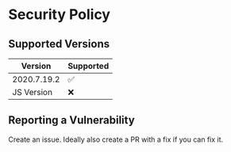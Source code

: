 # Security Policy

## Supported Versions


| Version | Supported          |
| ------- | ------------------ |
| 2020.7.19.2   | :white_check_mark: |
| JS Version   | :x:                |

## Reporting a Vulnerability

Create an issue. Ideally also create a PR with a fix if you can fix it.
